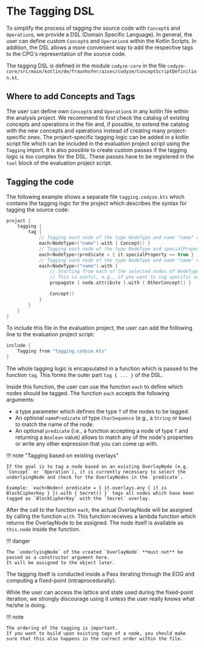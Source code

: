# The Tagging DSL

To simplify the process of tagging the source code with `Concept`s and `Operation`s, we provide a DSL (Domain Specific Language).
In general, the user can define custom `Concept`s and `Operation`s within the Kotlin Scripts.
In addition, the DSL allows a more convenient way to add the respective tags to the CPG's representation of the source code.

The tagging DSL is defined in the module `codyze-core` in the file `codyze-core/src/main/kotlin/de/fraunhofer/aisec/codyze/ConceptScriptDefinition.kt`.

## Where to add Concepts and Tags

The user can define own `Concept`s and `Operation`s in any kotlin file within the analysis project.
We recommend to first check the catalog of existing concepts and operations in the file and, if possible, to extend the catalog with the new concepts and operations instead of creating many project-specific ones.
The project-specific tagging logic can be added in a kotlin script file which can be included in the evaluation project script using the `Tagging` import.
It is also possible to create custom passes if the tagging logic is too complex for the DSL.
These passes have to be registered in the `tool` block of the evaluation project script.

## Tagging the code

The following example shows a separate file `tagging.codyze.kts` which contains the tagging logic for the project which describes the syntax for tagging the source code:

```kotlin title="tagging.codyze.kts"
project {
    tagging {
        tag {
            // Tagging each node of the type NodeType and name "name" with the concept "Concept"
            each<NodeType>("name").with { Concept() }
            // Tagging each node of the type NodeType and specialProperty set to true with the concept "Concept"
            each<NodeType>(predicate = { it.specialProperty == true } ).with { Concept() }
            // Tagging each node of the type NodeType and name "name" with the concept "Concept"
            each<NodeType>("name").with {
                // Starting from each of the selected nodes of NodeType (they are kept in `node`), you can access specific properties and propagate tags to them.
                // This is useful, e.g., if you want to tag specific arguments of a function call.
                propagate { node.attribute }.with { OtherConcept() }

                Concept()
            }
        }
    }
}
```

To include this file in the evaluation project, the user can add the following line to the evaluation project script:

```kotlin title="project.codyze.kts"
include {
    Tagging from "tagging.codyze.kts"
}
```

The whole tagging logic is encapsulated in a function which is passed to the function `tag`. This forms the outer part
`tag { ... }` of the DSL.

Inside this function, the user can use the function `each` to define which nodes should be tagged. The function `each` accepts the following arguments:

* a type parameter which defines the type `T` of the nodes to be tagged.
* An optional `namePredicate` of type `CharSequence` (e.g., a `String` or `Name`) to match the name of the node.
* An optional `predicate` (i.e., a function accepting a node of type `T` and returning a `Boolean` value) allows to match any of the node's properties or write any other expression that you can come up with.

!!! note "Tagging based on existing overlays"

    If the goal is to tag a node based on an existing OverlayNode (e.g. `Concept` or `Operation`), it is currently necessary to select the underlyingNode and check for the OverlayNodes in the `predicate`.

    Example: `each<Node>( predicate = { it.overlays.any { it is BlockCipherKey } }).with { Secret() }` tags all nodes which have been tagged as `BlockCipherKey` with the `Secret` overlay.

After the call to the function `each`, the actual OverlayNode will be assigned by calling the function `with`.
This function receives a lambda function which returns the OverlayNode to be assigned.
The node itself is available as `this.node` inside the function.

!!! danger

    The `underlyingNode` of the created `OverlayNode` **must not** be passed as a constructor argument here.
    It will be assigned to the object later.

The tagging itself is conducted inside a Pass iterating through the EOG and computing a fixed-point (intraprocedurally).

While the user can access the lattice and state used during the fixed-point iteration, we strongly discourage using it unless the user really knows what he/she is doing.

!!! note

    The ordering of the tagging is important.
    If you want to build upon existing tags of a node, you should make sure that this also happens in the correct order within the file.
